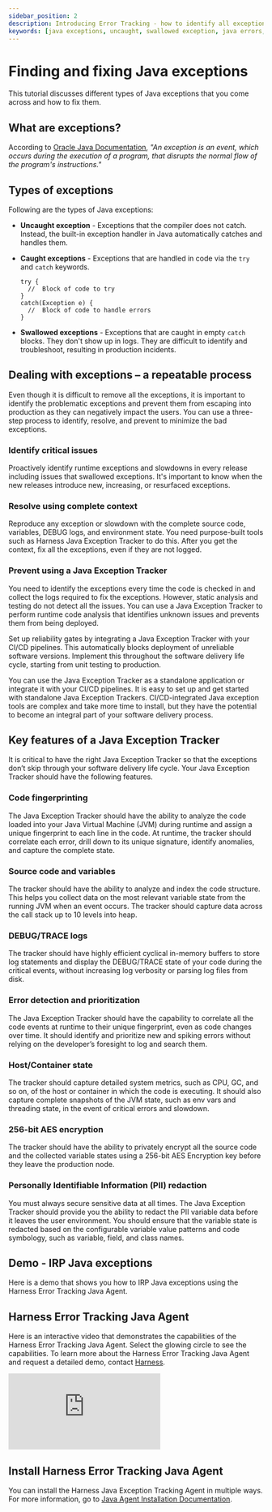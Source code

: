 ```yaml
---
sidebar_position: 2
description: Introducing Error Tracking - how to identify all exceptions and fix them quickly.
keywords: [java exceptions, uncaught, swallowed exception, java errors, error tracking]
---
```


# Finding and fixing Java exceptions

This tutorial discusses different types of Java exceptions that you come across and how to fix them.


## What are exceptions?

According to [Oracle Java Documentation](https://docs.oracle.com/javase/tutorial/essential/exceptions/definition.html), *"An exception is an event, which occurs during the execution of a program, that disrupts the normal flow of the program's instructions."*


## Types of exceptions

Following are the types of Java exceptions:

- **Uncaught exception** - Exceptions that the compiler does not catch. Instead, the built-in exception handler in Java automatically catches and handles them.

- **Caught exceptions** - Exceptions that are handled in code via the `try` and `catch` keywords.


  ```
  try {
    //  Block of code to try
  }
  catch(Exception e) {
    //  Block of code to handle errors
  }
  ```


- **Swallowed exceptions** - Exceptions that are caught in empty `catch` blocks. They don't show up in logs. They are difficult to identify and troubleshoot, resulting in production incidents.


## Dealing with exceptions – a repeatable process

Even though it is difficult to remove all the exceptions, it is important to identify the problematic exceptions and prevent them from escaping into production as they can negatively impact the users. You can use a three-step process to identify, resolve, and prevent to minimize the bad exceptions.


### Identify critical issues

Proactively identify runtime exceptions and slowdowns in every release including issues that swallowed exceptions. It's important to know when the new releases introduce new, increasing, or resurfaced exceptions.

### Resolve using complete context

Reproduce any exception or slowdown with the complete source code, variables, DEBUG logs, and environment state. You need purpose-built tools such as Harness Java Exception Tracker to do this. After you get the context, fix all the exceptions, even if they are not logged.

### Prevent using a Java Exception Tracker

You need to identify the exceptions every time the code is checked in and collect the logs required to fix the exceptions. However, static analysis and testing do not detect all the issues. You can use a Java Exception Tracker to perform runtime code analysis that identifies unknown issues and prevents them from being deployed.

Set up reliability gates by integrating a Java Exception Tracker with your CI/CD pipelines. This automatically blocks deployment of unreliable software versions. Implement this throughout the software delivery life cycle, starting from unit testing to production.

You can use the Java Exception Tracker as a standalone application or integrate it with your CI/CD pipelines. It is easy to set up and get started with standalone Java Exception Trackers. CI/CD-integrated Java exception tools are complex and take more time to install, but they have the potential to become an integral part of your software delivery process.


## Key features of a Java Exception Tracker

It is critical to have the right Java Exception Tracker so that the exceptions don’t skip through your software delivery life cycle. Your Java Exception Tracker should have the following features.


### Code fingerprinting

The Java Exception Tracker should have the ability to analyze the code loaded into your Java Virtual Machine (JVM) during runtime and assign a unique fingerprint to each line in the code. At runtime, the tracker should correlate each error, drill down to its unique signature, identify anomalies, and capture the complete state.


### Source code and variables

The tracker should have the ability to analyze and index the code structure. This helps you collect data on the most relevant variable state from the running JVM when an event occurs. The tracker should capture data across the call stack up to 10 levels into heap.


### DEBUG/TRACE logs

The tracker should have highly efficient cyclical in-memory buffers to store log statements and display the DEBUG/TRACE state of your code during the critical events, without increasing log verbosity or parsing log files from disk.

 
### Error detection and prioritization

The Java Exception Tracker should have the capability to correlate all the code events at runtime to their unique fingerprint, even as code changes over time. It should identify and prioritize new and spiking errors without relying on the developer’s foresight to log and search them.


### Host/Container state

The tracker should capture detailed system metrics, such as CPU, GC, and so on, of the host or container in which the code is executing. It should also capture complete snapshots of the JVM state, such as env vars and threading state, in the event of critical errors and slowdown.


### 256-bit AES encryption

The tracker should have the ability to privately encrypt all the source code and the collected variable states using a 256-bit AES Encryption key before they leave the production node. 


### Personally Identifiable Information (PII) redaction​

You must always secure sensitive data at all times. The Java Exception Tracker should provide you the ability to redact the PII variable data before it leaves the user environment. You should ensure that the variable state is redacted based on the configurable variable value patterns and code symbology, such as variable, field, and class names.


## Demo - IRP Java exceptions

Here is a demo that shows you how to IRP Java exceptions using the Harness Error Tracking Java Agent.

<!-- Video:
https://harness-1.wistia.com/medias/rpv5vwzpxz-->
<docvideo src="https://harness-1.wistia.com/medias/i6nqucdlv0" />


## Harness Error Tracking Java Agent

Here is an interactive video that demonstrates the capabilities of the Harness Error Tracking Java Agent. Select the glowing circle to see the capabilities. To learn more about the Harness Error Tracking Java Agent and request a detailed demo, contact [Harness](https://www.harness.io/interest/error-tracking).

<div style={{ position: 'relative', paddingBottom: 'calc(52.1875% + 40px)', height: '0' }}><iframe src="https://demo.arcade.software/Lsj2sDDVCzMbQFnP7kvT?embed" frameborder="0" loading="lazy" webkitallowfullscreen mozallowfullscreen allowfullscreen style={{ position: 'absolute', top: '0', left: '0', width: '100%', height: '100%' }}></iframe></div>


## Install Harness Error Tracking Java Agent

You can install the Harness Java Exception Tracking Agent in multiple ways. For more information, go to [Java Agent Installation Documentation](https://docs.harness.io/article/nx99xfcoxz-install-the-error-tracking-agent).